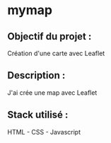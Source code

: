 # mymap

## __Objectif du projet :__

Création d'une carte avec Leaflet

## __Description :__

J'ai crée une map avec Leaflet

## __Stack utilisé :__

HTML - CSS - Javascript

